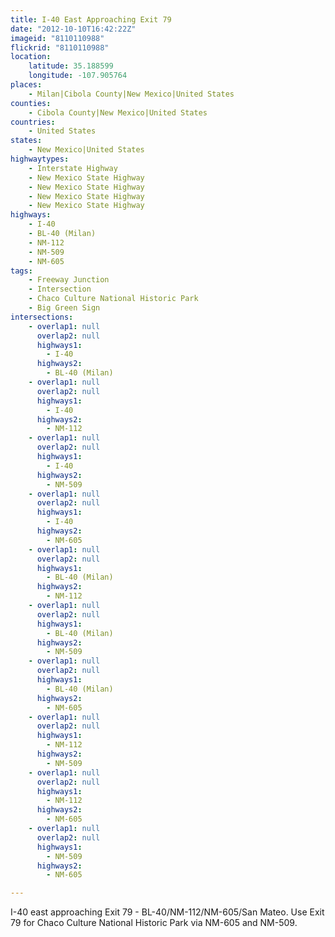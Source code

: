 ```yaml
---
title: I-40 East Approaching Exit 79
date: "2012-10-10T16:42:22Z"
imageid: "8110110988"
flickrid: "8110110988"
location:
    latitude: 35.188599
    longitude: -107.905764
places:
    - Milan|Cibola County|New Mexico|United States
counties:
    - Cibola County|New Mexico|United States
countries:
    - United States
states:
    - New Mexico|United States
highwaytypes:
    - Interstate Highway
    - New Mexico State Highway
    - New Mexico State Highway
    - New Mexico State Highway
    - New Mexico State Highway
highways:
    - I-40
    - BL-40 (Milan)
    - NM-112
    - NM-509
    - NM-605
tags:
    - Freeway Junction
    - Intersection
    - Chaco Culture National Historic Park
    - Big Green Sign
intersections:
    - overlap1: null
      overlap2: null
      highways1:
        - I-40
      highways2:
        - BL-40 (Milan)
    - overlap1: null
      overlap2: null
      highways1:
        - I-40
      highways2:
        - NM-112
    - overlap1: null
      overlap2: null
      highways1:
        - I-40
      highways2:
        - NM-509
    - overlap1: null
      overlap2: null
      highways1:
        - I-40
      highways2:
        - NM-605
    - overlap1: null
      overlap2: null
      highways1:
        - BL-40 (Milan)
      highways2:
        - NM-112
    - overlap1: null
      overlap2: null
      highways1:
        - BL-40 (Milan)
      highways2:
        - NM-509
    - overlap1: null
      overlap2: null
      highways1:
        - BL-40 (Milan)
      highways2:
        - NM-605
    - overlap1: null
      overlap2: null
      highways1:
        - NM-112
      highways2:
        - NM-509
    - overlap1: null
      overlap2: null
      highways1:
        - NM-112
      highways2:
        - NM-605
    - overlap1: null
      overlap2: null
      highways1:
        - NM-509
      highways2:
        - NM-605

---
```

I-40 east approaching Exit 79 - BL-40/NM-112/NM-605/San Mateo.  Use Exit 79 for Chaco Culture National Historic Park via NM-605 and NM-509.